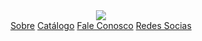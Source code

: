 
<!DOCTYPE html>
<html lang="pt-br">
<head>
    <meta charset="UTF-8">
    <meta http-equiv="X-UA-Compatible" content="IE=edge">
    <meta name="viewport" content="width=device-width, initial-scale=1.0">
    <title>Livraria Janus 🕮</title>
    <header> <img src = "B:\TAINAH TRALHAS\css\images.css\niche.jpg"></img>
    <nav>
        <a href="">Sobre</a>
        <a href="">Catálogo</a>
        <a href=""> Fale Conosco</a>
        <a href=""> Redes Socias</a> 
        </nav>
    </header>
</head>
<body>
    
</body>
</html>
